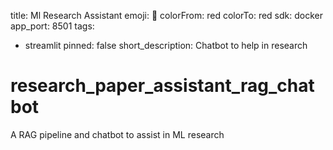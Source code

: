 title: Ml Research Assistant
emoji: 🚀
colorFrom: red
colorTo: red
sdk: docker
app_port: 8501
tags:
  - streamlit
pinned: false
short_description: Chatbot to help in research

# research_paper_assistant_rag_chatbot
A  RAG pipeline and chatbot to assist in ML research
